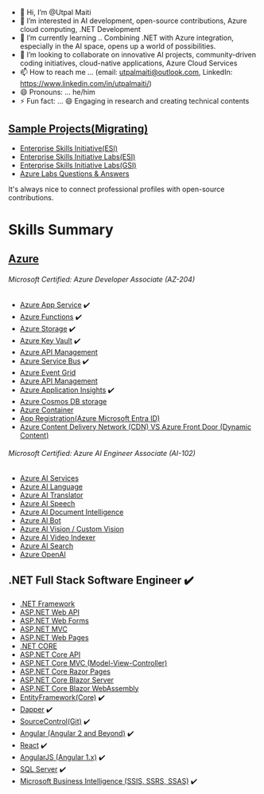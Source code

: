 - 👋 Hi, I’m @Utpal Maiti
- 👀 I’m interested in AI development, open-source contributions, Azure cloud computing, .NET Development
- 🌱 I’m currently learning .. Combining .NET with Azure integration, especially in the AI space, opens up a world of possibilities.
- 💞️ I’m looking to collaborate on innovative AI projects, community-driven coding initiatives, cloud-native applications, Azure Cloud Services
- 📫 How to reach me ... (email: utpalmaiti@outlook.com, LinkedIn: https://www.linkedin.com/in/utpalmaiti/)
- 😄 Pronouns: ... he/him
- ⚡ Fun fact: ... 😄 Engaging in research and creating technical contents
## [Sample Projects(Migrating)](https://github.com/UtpalMaiti/)
- [Enterprise Skills Initiative(ESI)](https://esi.microsoft.com/)
- [Enterprise Skills Initiative Labs(ESI)](https://esi.learnondemand.net/)
- [Enterprise Skills Initiative Labs(GSI)](https://gsi.learnondemand.net/)
- [Azure Labs Questions & Answers](/AzureLabs)

It's always nice to connect professional profiles with open-source contributions.
# Skills Summary
## [Azure](/InterviewQuestionsAnswers/AZURE/)
###### Microsoft Certified: Azure Developer Associate (AZ-204)
- [Azure App Service](/InterviewQuestionsAnswers/AZURE/AzureAppService/) ✔️
- [Azure Functions](/InterviewQuestionsAnswers/AZURE/AzureFunctions/)  ✔️ 
- [Azure Storage](/InterviewQuestionsAnswers/AZURE/AzureStorage/)  ✔️
- [Azure Key Vault](/InterviewQuestionsAnswers/AZURE/AzureKeyVault)  ✔️ 
- [Azure API Management](/InterviewQuestionsAnswers/AZURE/AzureAPIManagement) 
- [Azure Service Bus](https://github.com/utpal-maiti/Azure_Service_Bus) ✔️ 
- [Azure Event Grid](https://github.com/utpal-maiti/Azure_Event_Grid) 
- [Azure API Management](/InterviewQuestionsAnswers/AZURE/AzureAPIManagement) 
- [Azure Application Insights](/InterviewQuestionsAnswers/AZURE/AzureApplicationInsights)  ✔️ 
- [Azure Cosmos DB storage](/InterviewQuestionsAnswers/AZURE/AzureAPIManagement)  
- [Azure Container](/InterviewQuestionsAnswers/AZURE/AzureAPIManagement)  
- [App Registration(Azure Microsoft Entra ID)](/InterviewQuestionsAnswers/AZURE/AzureAPIManagement)  
- [Azure Content Delivery Network (CDN) VS Azure Front Door (Dynamic Content)](/InterviewQuestionsAnswers/AZURE/AzureContentDeliveryNetwork(CDN)VSAzureFrontDoor(DynamicContent))
###### Microsoft Certified: Azure AI Engineer Associate (AI-102)
- [Azure AI Services](https://github.com/utpal-maiti/Azure_AI_Services)
- [Azure AI Language](https://github.com/utpal-maiti/Azure_AI_Services)
- [Azure AI Translator](https://github.com/utpal-maiti/Azure_AI_Services)
- [Azure AI Speech](https://github.com/utpal-maiti/Azure_AI_Services)
- [Azure Al Document Intelligence](https://github.com/utpal-maiti/Azure_AI_Services)
- [Azure Al Bot](https://github.com/utpal-maiti/Azure_AI_Services)
- [Azure Al Vision / Custom Vision](https://github.com/utpal-maiti/Azure_AI_Services)
- [Azure AI Video Indexer](https://github.com/utpal-maiti/Azure_AI_Services)
- [Azure AI Search](https://github.com/utpal-maiti/Azure_AI_Services)
- [Azure OpenAl](https://github.com/utpal-maiti/Azure_AI_Services)
## .NET Full Stack Software Engineer ✔️
- [.NET Framework](https://github.com/utpal-maiti/DOTNET_Framework/)
- [ASP.NET Web API](https://github.com/utpal-maiti/DOTNET_CORE/MVC/)
- [ASP.NET Web Forms](https://github.com/utpal-maiti/DOTNET_CORE/MVC/)
- [ASP.NET MVC](https://github.com/utpal-maiti/DOTNET_CORE/MVC/)
- [ASP.NET Web Pages](https://github.com/utpal-maiti/DOTNET_CORE/MVC/)
- [.NET CORE](/InterviewQuestionsAnswers/DOTNETCORE/)
- [ASP.NET Core API](/InterviewQuestionsAnswers/DOTNETCORE/API/)
- [ASP.NET Core MVC (Model-View-Controller)](/InterviewQuestionsAnswers/DOTNETCORE/MVC/)
- [ASP.NET Core Razor Pages](https://github.com/utpal-maiti/DOTNET_CORE/MVC/)
- [ASP.NET Core Blazor Server](https://github.com/utpal-maiti/DOTNET_CORE/MVC/)
- [ASP.NET Core Blazor WebAssembly](https://github.com/utpal-maiti/DOTNET_CORE/MVC/)
- [EntityFramework(Core)](/InterviewQuestionsAnswers/EntityFramework) ✔️
- [Dapper](/InterviewQuestionsAnswers/Dapper) ✔️
- [SourceControl(Git)](/InterviewQuestionsAnswers/ANGUALR) ✔️
- [Angular (Angular 2 and Beyond)](/InterviewQuestionsAnswers/ANGUALR) ✔️
- [React](/InterviewQuestionsAnswers/REACT) ✔️
- [AngularJS (Angular 1.x)](/InterviewQuestionsAnswers/ANGULARjs/) ✔️
- [SQL Server](/InterviewQuestionsAnswers/SQLServer/) ✔️
- [Microsoft Business Intelligence (SSIS, SSRS, SSAS)](/InterviewQuestionsAnswers/MicrosoftBusinessIntelligence/) ✔️

